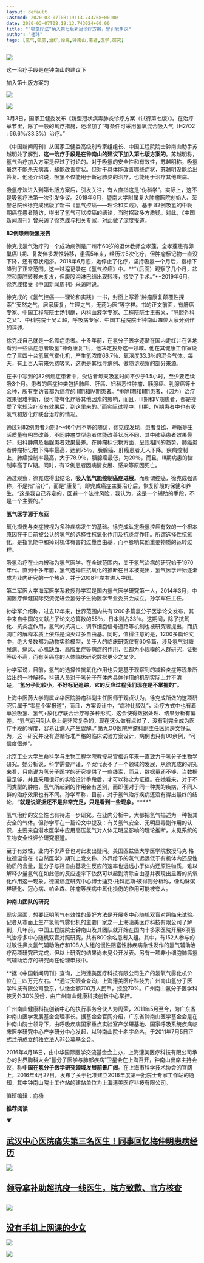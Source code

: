 ```yaml
---
layout: default
Lastmod: 2020-03-07T08:19:13.743768+00:00
date: 2020-03-07T08:19:13.743024+00:00
title: "“吸氢疗法”纳入第七版新冠诊疗方案，曾引发争议"
author: "杜玮"
tags: [氢气,吸氢,治疗,徐克,钟南山,患者,医学,研究]
---
```


![](https://images.weserv.nl/?url=https%3A//mmbiz.qpic.cn/mmbiz_png/hxTsUqrHvvskA3iajGOk4CqHY1YvHWO5vwIx3lAMGSMWah88ldG1yWpA8GcNnWngwlhSaV1JO34JLGPaib7YcB2g/640%3Fwx_fmt%3Dpng)

这一治疗手段是在钟南山的建议下

加入第七版方案的

![](https://images.weserv.nl/?url=https%3A//mmbiz.qpic.cn/mmbiz_png/hxTsUqrHvvskA3iajGOk4CqHY1YvHWO5v6WWPv0TxURgAVx7T5Yy8AfIjI9A3w9fs56mmrPPmN3pQVXSn6Jl5Tg/640%3Fwx_fmt%3Dpng)

![](https://images.weserv.nl/?url=https%3A//mmbiz.qpic.cn/mmbiz_jpg/Zibeuu43K6ehNtyfjYNl2nLA09nqO2zNFibcu4xauRAYLibNbSD3ibicOBQ5u6kkPtey0ic0CQKssD1sopJH1IryAxJA/640%3Fwx_fmt%3Djpeg)

3月3日，国家卫健委发布《新型冠状病毒肺炎诊疗方案（试行第七版）》。在治疗章节里，除了一般的氧疗措施，还增加了“有条件可采用氢氧混合吸入气（H2/O2 : 66.6%/33.3%）治疗。”

《中国新闻周刊》从国家卫健委高级别专家组组长、中国工程院院士钟南山助手苏越明处了解到，**这一治疗手段是在钟南山的建议下加入第七版方案的**。苏越明称，氢气治疗加入方案是经过了讨论的。对于吸氢的安全性和有效性，苏越明称，吸氢虽然不能杀灭病毒，却能改善症状。但对于具体能改善哪些症状，苏越明没能给出答复。他还介绍说，吸氢不仅能用于新冠肺炎的治疗，也能用于治疗其他疾病。

吸氢疗法进入到第七版方案后，引发关注，有人直指这是“伪科学”。实际上，这不是吸氢疗法第一次引发争议。2019年6月，暨南大学附属复大肿瘤医院创始人、荣誉总院长徐克成出版了新书《氢气控癌——理论和实践》，基于 82例吸氢的中晚期癌症患者随访，得出了氢气可以控癌的结论，当时招致多方质疑。对此，《中国新闻周刊》曾采访了徐克成与相关专家，对此做了深度报道。

**82例患癌吸氢报告**

徐克成氢气治疗的一个成功病例是广州市60岁的退休教师全孝莲。全孝莲患有卵巢癌III期、复发伴多发性转移，患癌5年来，经历过5次化疗，但肿瘤标记物一直没下降，还有带状疱疹。2018年6月底，她停止了化疗，坚持吸氢一个月后，指标下降到了正常范围。这一过程记录在《氢气控癌》中。**“（后面）观察了几个月，盆腔和腹腔转移未复发，但腹股沟淋巴结出现转移，接受了手术。”**2019年6月，徐克成接受《中国新闻周刊》采访时说。

徐克成的《氢气控癌——理论和实践》一书，封面上写着“肿瘤康复颠覆性探索”“天然之气，居家康复，生理之气，无药为医”等字样。书的正文前面，有肝癌专家、中国工程院院士汤钊猷，内科血液学专家、工程院院士王振义，“肝胆外科之父”、中科院院士吴孟超，呼吸病专家、中国工程院院士钟南山四位大家分别作的评述。

徐克成自己就是一名癌症患者。十多年前，在氢分子医学逐渐在国内走红并在各地看到一些癌症患者吸氢“神奇康复”后，他决定投身这一领域。他在其健康工作室设立了三四十台氢氧气雾化机，产生氢浓度66.7％、氧浓度33.3％的混合气体。每天，有上百人前来免费吸氢，这也是其找寻病例、做随访观察的部分来源。

在书中写到的82例癌症患者中，受访者每天吸氢时间不少于1.5小时，至少要连续吸3个月。患者的癌症种类包括肺癌、肝癌、妇科恶性肿瘤、胰腺癌、乳腺癌等十余种，所有受访者都为癌症的III期和IV期患者。“排除I期和II期患者，（因为）治疗效果很难判断，很可能有化疗等其他因素的影响，而且，III期和IV期患者，都是接受了常规治疗没有效果后，到这里来的。”而实际过程中，III期、IV期患者中也有吸氢气和放化疗联合治疗的情况。

通过对82例患者为期3～46个月不等的随访，徐克成发现，患者食欲、睡眠等生活质量有明显改善，不同肿瘤类型患者体能改善状况不同，其中肺癌患者效果最好，妇科肿瘤及胰腺患者效果最差。在肿瘤标记物方面，呈现相同的趋势，肺癌患者肿瘤标记物下降率最高，达到75％，胰腺癌、肝癌患者无人下降。疾病控制上，肺癌控制率最高，大于78.9％，胰腺癌最低，为20％，而且，III期病患的控制率高于IV期。同时，有12例患者因病情发展、感染等原因死亡。

通过观察，徐克成得出结论，**吸入氢气能控制癌症进展**。而所谓控癌，徐克成强调称，不是指“治疗”，而是“康复”，即完成癌症主要治疗后，恢复阶段的保健和养生。“这是我自己界定的，回避一个法律风险，我认为，这是一个辅助的手段，不是一个主要的。”

**氢气医学源于东亚**

氧化损伤与炎症被视为多种疾病发生的基础。徐克成认定吸氢控癌有效的一个根本原因在于目前被公认的氢气的选择性抗氧化作用及抗炎症作用。所谓选择性抗氧化，是指氢能中和掉对机体有害的过量自由基，而不影响其他重要物质的运转过程。

吸氢治疗在业内被称为氢气医学。在全球范围内，关于氢气治病的研究始于1970年代。直到十多年前，氢气选择性抗氧化的推断在日本被提出，氢气医学开始逐渐成为业内研究的一个热点，并于2008年左右进入中国。

第二军医大学海军医学系教授孙学军是国内氢气医学研究第一人，2014年3月，中国医疗保健国际交流促进会氢分子生物医学专业委员会成立，孙学军任主任。

孙学军介绍称，过去12年来，世界范围内共有1200多篇氢分子医学论文发布，其中来自中国的文献占了论文总篇数的55％，日本则占33％。这期间，除了抗氧化、抗炎症作用，氢气的抗凋亡、调节细胞信号通路等机制也被研究者提出，而抗凋亡的解释本质上依然是消灭过多自由基。同时，值得注意的是，1200多篇论文中，绝大多数都为动物实验模型，关于人的临床研究仅有60多篇，涉及氢气对糖尿病、痛风、心肌缺血、高脂血症等病症的作用，但都为小规模的人群研究，证据等级不高，而有关癌症的人体临床研究数据更少之又少。

孙学军说，目前，氢气的选择性抗氧化作用也只是基于观察到的减轻炎症等现象所给出的一种解释，科研人员对于氢分子在体内具体作用的机制实际上并不清楚，**“氢分子比较小，不好标记追踪，它的反应过程我们现在是不掌握的”。**

上海中医药大学附属龙华医院肿瘤科副主任医师于观贞认为，徐克成所做的这项研究只属于“零星个案报道”，而且，方案设计中，“病种比较乱”，治疗方式中也有着单独吸氢、氢气+放化疗联合治疗等多种形式，这会使得数据处理、结果分析有偏差。“氢气运用到人身上是非常复杂的，现在这么做有点过了，没有到完全成为医疗手段的程度，容易让病人产生误解。” 第九OO医院肿瘤科副主任医师房文铮认为，这一研究并没有遵循标准严格的临床试验方案设计，病例也只有80余例，“可信度很差”。

北京工业大学生命科学与生物工程学院教授马雪梅近年来一直致力于氢分子生物学研究。她分析说，科学需要严谨，个案代表不了一个领域的发展，从徐克成的研究来看，只能说为氢分子医学的研究提供了一些线索，而且，数据量还不够，当数据量足够，并且采用很好的实验设计手段后，才可以称之为证据。在她看来，对于不同类型的肿瘤，氢气所起到的作用会有差别，而即便对于同一种类的疾病，不同人群的治疗效果也有不同。孙学军称，目前，对于氢气治疗疾病还没有得出最终的结论，**“就是说证据还不是非常充足，只是看到一些现象。****”**

氢气治疗的安全性也有待进一步研究。在业内分析中，大都把氢气描述为一种极其安全的气体。但孙学军在一篇论文中提及：有关氢气安全、无明显毒副作用的认识，主要来自潜水医学中应用高压氢气对人体无明显影响的理论推断，未见系统的生物安全性评价研究报道。

至于有效性，业内不少声音也对此发出疑问。美国匹兹堡大学医学院教授马克·格拉德温曾在《自然医学》期刊上发文称，外界给予的氢气远远低于有机体内还原性物质的含量，氢分子与羟自由基发生反应的速率也远远小于体内还原性物质，难以解释少量氢气在如此低的反应速率下依然可以起到清除自由基并表现出显著的抗氧化作用这一现象。德国癌症研究中心博士迪克·托拜厄斯·彼得则分析称，像动脉粥样硬化、冠心病、帕金森、肿瘤等疾病中氧化损伤的作用可能被夸大。

**钟南山团队的研究**

现实层面，想要证明氢气有效性的最好方法是开展多中心随机双盲对照临床试验。记者从市面上生产氢氧气雾化机的主要厂家之一上海潓美医疗科技有限公司了解到，几年前，中国工程院院士钟南山及其团队就开始在国内十多家医院开展6项氢气治疗多中心随机双盲对照研究，共有800余名患者入组。其中，有152人参与的过敏性鼻炎氢气辅助治疗和108人入组的慢性阻塞性肺疾病急性发作的氢气辅助治疗两项研究已完成，但以上研究的结果尚未见公开发表。另有一项非小细胞肺癌氢气辅助治疗的研究尚在伦理申报中。

**据《中国新闻周刊》查询，上海潓美医疗科技有限公司生产的氢氧气雾化机价位在三四万元左右。**通过天眼查查询，上海潓美医疗科技为广州南山氢分子医学科技有限公司股东，认缴金额700万人民币，控股70%。广州南山氢分子医学科技另外30%股份，由广州南山健康科技创新中心掌控。

广州南山健康科技创新中心的执行事务合伙人为周荣，2011年5月至今，为广东省钟南山医学发展基金会理事长。据基金会官网介绍，广东省钟南山医学基金会是在钟南山院士领导下，由呼吸疾病国家重点实验室产学研基地、国家呼吸系统疾病临床医学研究中心产学研分中心发起，以钟南山院士名字命名，于2011年7月5日正式注册成立的独立法人非公募基金会。

2016年4月16日，由中华国际医学交流基金会主办，上海潓美医疗科技有限公司承办的世界胸科大会“氢分子医学与肺部疾病”卫星会在上海召开，钟南山出席主持会议，称**中国在氢分子医学研究领域发展前景广阔**。在上海市科学技术协会的官网上，2016年4月27日，发布了关于批准建立2016年度第一批院士专家工作站的通知，其中钟南山院士工作站的建站单位为上海潓美医疗科技有限公司。

值班编辑：俞杨  

**推荐阅读**

▼

[**武汉中心医院痛失第三名医生！**](http://mp.weixin.qq.com/s?__biz=MjM5MDU1Mzg3Mw==&mid=2651251596&idx=1&sn=1c3ebfd41bfa7dc8ed205d99e98012ea&chksm=bdb141f28ac6c8e4295735a277bbb51227d581a0ac620e536e2f05d73f157d33a577fe0e5548&scene=21#wechat_redirect)[**同事回忆梅仲明患病经历**](http://mp.weixin.qq.com/s?__biz=MjM5MDU1Mzg3Mw==&mid=2651251596&idx=1&sn=1c3ebfd41bfa7dc8ed205d99e98012ea&chksm=bdb141f28ac6c8e4295735a277bbb51227d581a0ac620e536e2f05d73f157d33a577fe0e5548&scene=21#wechat_redirect)
-----------------------------------------------------------------------------------------------------------------------------------------------------------------------------------------------------------------------------------------------------------------------------------------------------------------------------------------------------------------------------------------------------------------------------------------------------------------------------------

[![](https://images.weserv.nl/?url=https%3A//mmbiz.qpic.cn/mmbiz_jpg/Zibeuu43K6eg782FQqKHNDlgv1TlNuato9icAviaibOlXlzwXbvwuZibk00JeJ7OHH2Z2IeEPriaUiaZ40icY0LTRmQHEA/640%3Fwx_fmt%3Djpeg)](http://mp.weixin.qq.com/s?__biz=MjM5MDU1Mzg3Mw==&mid=2651251596&idx=1&sn=1c3ebfd41bfa7dc8ed205d99e98012ea&chksm=bdb141f28ac6c8e4295735a277bbb51227d581a0ac620e536e2f05d73f157d33a577fe0e5548&scene=21#wechat_redirect)

[**领导拿补助超抗疫一线医生，院方致歉、官方核查**](http://mp.weixin.qq.com/s?__biz=MjM5MDU1Mzg3Mw==&mid=2651251735&idx=1&sn=beeae116d128c7c42c8a343ea5030c21&chksm=bdb146698ac6cf7f215b8d1c04595e62f564307cde70aaa0ec48f0926808d5535bcf0ab5b53a&scene=21#wechat_redirect)
---------------------------------------------------------------------------------------------------------------------------------------------------------------------------------------------------------------------------------------------------

[![](https://images.weserv.nl/?url=https%3A//mmbiz.qpic.cn/mmbiz_jpg/Zibeuu43K6eiaqZyVllwoiaConiaH3Gy9Gen6pBjAcKorYuRB6JOD6g8LRZeEPMDTefdBZIvaQI3SmuwPHUKwXClPg/640%3Fwx_fmt%3Djpeg)](http://mp.weixin.qq.com/s?__biz=MjM5MDU1Mzg3Mw==&mid=2651251735&idx=1&sn=beeae116d128c7c42c8a343ea5030c21&chksm=bdb146698ac6cf7f215b8d1c04595e62f564307cde70aaa0ec48f0926808d5535bcf0ab5b53a&scene=21#wechat_redirect)
------------------------------------------------------------------------------------------------------------------------------------------------------------------------------------------------------------------------------------------------------------------------------------------------------------------------------------------------------------------------

[**没有手机上网课的少女**](http://mp.weixin.qq.com/s?__biz=MjM5MDU1Mzg3Mw==&mid=2651251786&idx=1&sn=04ab2ef3be8dd3f8e0b21a1bcd3d9f21&chksm=bdb146348ac6cf22cd38f268ec8b19a0aa4518544f6ebd907531e065f9c41ed37ba4852d6529&scene=21#wechat_redirect)
---------------------------------------------------------------------------------------------------------------------------------------------------------------------------------------------------------------------------------------

[![](https://images.weserv.nl/?url=https%3A//mmbiz.qpic.cn/mmbiz_jpg/Zibeuu43K6eiaqZyVllwoiaConiaH3Gy9GenpLsGAaGJmulrFA9svvqkb8tG2u0Vyz43x7a97AUgAz01ta7WFWlovg/640%3Fwx_fmt%3Djpeg)](http://mp.weixin.qq.com/s?__biz=MjM5MDU1Mzg3Mw==&mid=2651251786&idx=1&sn=04ab2ef3be8dd3f8e0b21a1bcd3d9f21&chksm=bdb146348ac6cf22cd38f268ec8b19a0aa4518544f6ebd907531e065f9c41ed37ba4852d6529&scene=21#wechat_redirect)

![](https://images.weserv.nl/?url=https%3A//mmbiz.qpic.cn/mmbiz_jpg/Zibeuu43K6ehkdkPmiaZ7u6lYBicm1S2hxK946iaTCGGEHiaiaxCzmZia6iaiadMRb96MT3ibk24MItSiaicicEruQfHrZrlSFw/640%3Fwx_fmt%3Djpeg)

